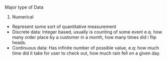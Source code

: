Major type of Data

1. Numerical 

- Represent some sort of quantitative measurement
- Discrete data: Integer based, usually is counting of some event e.q. how many order place by a customer in a month, how many times did i flip heads.
- Continuous data: Has infinite number of possible value, e.q: how much time did it take for user to check out, how much rain fell on a given day.

